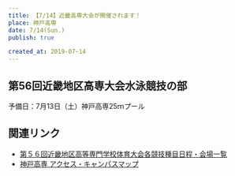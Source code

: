 ```yaml
---
title: 【7/14】近畿高専大会が開催されます！
place: 神戸高専
date: 7/14(Sun.)
publish: true

created_at: 2019-07-14
---
```


## 第56回近畿地区高専大会水泳競技の部

予備日：7月13日（土）神戸高専25ｍプール

## 関連リンク

- [第５６回近畿地区高等専門学校体育大会各競技種目日程・会場一覧](https://www.akashi.ac.jp/wp-content/uploads/2019/05/56kinkikaijyou-1.pdf)
- [神戸高専 アクセス・キャンパスマップ](http://www.kobe-kosen.ac.jp/common/access_campus_map.html)
